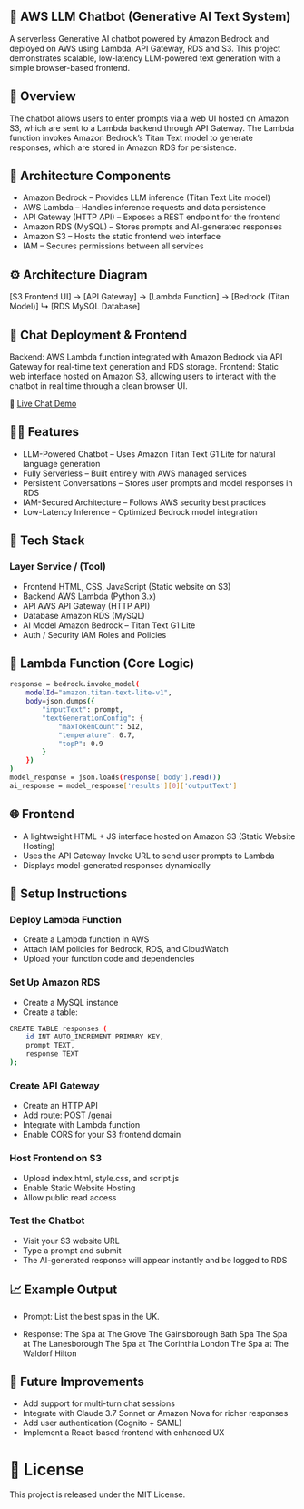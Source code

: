 ## 🧠 AWS LLM Chatbot (Generative AI Text System)

A serverless Generative AI chatbot powered by Amazon Bedrock and deployed on AWS using Lambda, API Gateway, RDS and S3.
This project demonstrates scalable, low-latency LLM-powered text generation with a simple browser-based frontend.


## 🚀 Overview

The chatbot allows users to enter prompts via a web UI hosted on Amazon S3, which are sent to a Lambda backend through API Gateway.
The Lambda function invokes Amazon Bedrock’s Titan Text model to generate responses, which are stored in Amazon RDS for persistence.


## 🧩 Architecture Components

- Amazon Bedrock – Provides LLM inference (Titan Text Lite model)
- AWS Lambda – Handles inference requests and data persistence
- API Gateway (HTTP API) – Exposes a REST endpoint for the frontend
- Amazon RDS (MySQL) – Stores prompts and AI-generated responses
- Amazon S3 – Hosts the static frontend web interface
- IAM – Secures permissions between all services


## ⚙️ Architecture Diagram
[S3 Frontend UI] → [API Gateway] → [Lambda Function] → [Bedrock (Titan Model)]
                                                    ↳ [RDS MySQL Database]

## 💬 Chat Deployment & Frontend

Backend: AWS Lambda function integrated with Amazon Bedrock via API Gateway for real-time text generation and RDS storage.
Frontend: Static web interface hosted on Amazon S3, allowing users to interact with the chatbot in real time through a clean browser UI.

🔗 [Live Chat Demo](http://genai-webui.com.s3-website.eu-north-1.amazonaws.com/)


## 🧑‍💻 Features

- LLM-Powered Chatbot – Uses Amazon Titan Text G1 Lite for natural language generation
- Fully Serverless – Built entirely with AWS managed services
- Persistent Conversations – Stores user prompts and model responses in RDS
- IAM-Secured Architecture – Follows AWS security best practices
- Low-Latency Inference – Optimized Bedrock model integration


## 🧰 Tech Stack

### Layer	Service / (Tool)
- Frontend	HTML, CSS, JavaScript (Static website on S3)
- Backend	AWS Lambda (Python 3.x)
- API	AWS API Gateway (HTTP API)
- Database	Amazon RDS (MySQL)
- AI Model	Amazon Bedrock – Titan Text G1 Lite
- Auth / Security	IAM Roles and Policies

## 🧾 Lambda Function (Core Logic)
```bash
response = bedrock.invoke_model(
    modelId="amazon.titan-text-lite-v1",
    body=json.dumps({
        "inputText": prompt,
        "textGenerationConfig": {
            "maxTokenCount": 512,
            "temperature": 0.7,
            "topP": 0.9
        }
    })
)
model_response = json.loads(response['body'].read())
ai_response = model_response['results'][0]['outputText']
```


## 🌐 Frontend

- A lightweight HTML + JS interface hosted on Amazon S3 (Static Website Hosting)
- Uses the API Gateway Invoke URL to send user prompts to Lambda
- Displays model-generated responses dynamically


## 🔧 Setup Instructions

### Deploy Lambda Function
- Create a Lambda function in AWS
- Attach IAM policies for Bedrock, RDS, and CloudWatch
- Upload your function code and dependencies

### Set Up Amazon RDS
- Create a MySQL instance
- Create a table:

```bash
CREATE TABLE responses (
    id INT AUTO_INCREMENT PRIMARY KEY,
    prompt TEXT,
    response TEXT
);
```

### Create API Gateway
- Create an HTTP API
- Add route: POST /genai
- Integrate with Lambda function
- Enable CORS for your S3 frontend domain

### Host Frontend on S3
- Upload index.html, style.css, and script.js
- Enable Static Website Hosting
- Allow public read access

### Test the Chatbot
- Visit your S3 website URL
- Type a prompt and submit
- The AI-generated response will appear instantly and be logged to RDS


## 📈 Example Output

- Prompt:
List the best spas in the UK.

- Response:
The Spa at The Grove
The Gainsborough Bath Spa
The Spa at The Lanesborough
The Spa at The Corinthia London
The Spa at The Waldorf Hilton


## 🧩 Future Improvements

- Add support for multi-turn chat sessions
- Integrate with Claude 3.7 Sonnet or Amazon Nova for richer responses
- Add user authentication (Cognito + SAML)
- Implement a React-based frontend with enhanced UX


# 📜 License
This project is released under the MIT License.
